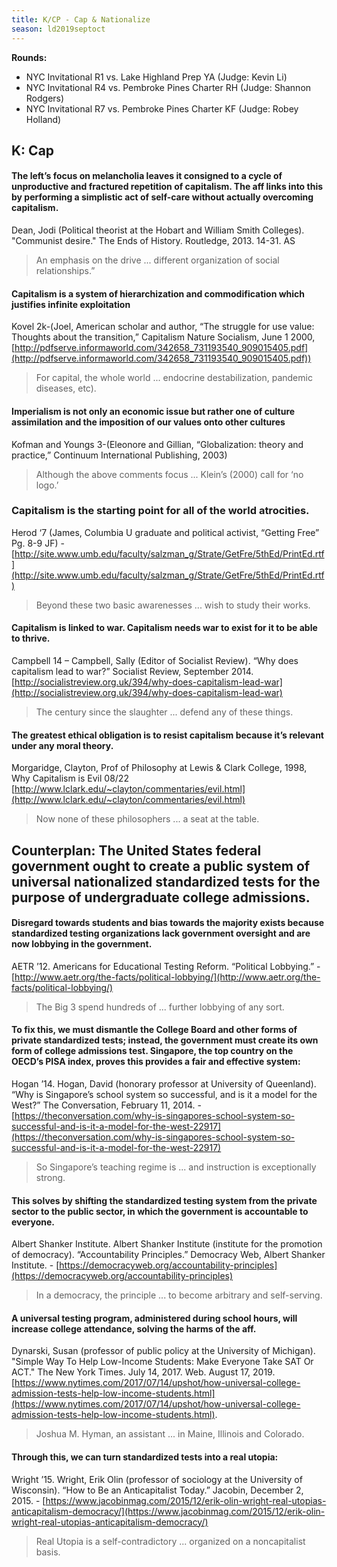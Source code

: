 ```yaml
---
title: K/CP - Cap & Nationalize
season: ld2019septoct
---
```


**Rounds:**
* NYC Invitational R1 vs. Lake Highland Prep YA (Judge: Kevin Li)
* NYC Invitational R4 vs. Pembroke Pines Charter RH (Judge: Shannon Rodgers)
* NYC Invitational R7 vs. Pembroke Pines Charter KF (Judge: Robey Holland)

## K: Cap

#### The left’s focus on melancholia leaves it consigned to a cycle of unproductive and fractured repetition of capitalism. The aff links into this by performing a simplistic act of self-care without actually overcoming capitalism.
Dean, Jodi (Political theorist at the Hobart and William Smith Colleges). "Communist desire." The Ends of History. Routledge, 2013. 14-31. AS
> An emphasis on the drive ... different organization of social relationships.”

#### Capitalism is a system of hierarchization and commodification which justifies infinite exploitation
Kovel 2k-(Joel, American scholar and author, “The struggle for use value: Thoughts about the transition,” Capitalism Nature Socialism, June 1 2000, [http://pdfserve.informaworld.com/342658_731193540_909015405.pdf](http://pdfserve.informaworld.com/342658_731193540_909015405.pdf))
> For capital, the whole world ... endocrine destabilization, pandemic diseases, etc).

#### Imperialism is not only an economic issue but rather one of culture assimilation and the imposition of our values onto other cultures
Kofman and Youngs 3-(Eleonore and Gillian, “Globalization: theory and practice,” Continuum International Publishing, 2003)
> Although the above comments focus ... Klein’s (2000) call for ‘no logo.’

### Capitalism is the starting point for all of the world atrocities.
Herod ‘7 (James, Columbia U graduate and political activist, “Getting Free” Pg. 8-9 JF) - [http://site.www.umb.edu/faculty/salzman_g/Strate/GetFre/5thEd/PrintEd.rtf](http://site.www.umb.edu/faculty/salzman_g/Strate/GetFre/5thEd/PrintEd.rtf)
> Beyond these two basic awarenesses ... wish to study their works. 

#### Capitalism is linked to war. Capitalism needs war to exist for it to be able to thrive.
Campbell 14 – Campbell, Sally (Editor of Socialist Review). “Why does capitalism lead to war?” Socialist Review, September 2014. [http://socialistreview.org.uk/394/why-does-capitalism-lead-war](http://socialistreview.org.uk/394/why-does-capitalism-lead-war)
> The century since the slaughter ... defend any of these things.

#### The greatest ethical obligation is to resist capitalism because it’s relevant under any moral theory.
Morgaridge, Clayton, Prof of Philosophy at Lewis & Clark College, 1998, Why Capitalism is Evil 08/22 [http://www.lclark.edu/~clayton/commentaries/evil.html](http://www.lclark.edu/~clayton/commentaries/evil.html) 
> Now none of these philosophers ... a seat at the table.  

## Counterplan: The United States federal government ought to create a public system of universal nationalized standardized tests for the purpose of undergraduate college admissions.

#### Disregard towards students and bias towards the majority exists because standardized testing organizations lack government oversight and are now lobbying in the government.
AETR ’12. Americans for Educational Testing Reform. “Political Lobbying.” - [http://www.aetr.org/the-facts/political-lobbying/](http://www.aetr.org/the-facts/political-lobbying/) 
> The Big 3 spend hundreds of ... further lobbying of any sort.

#### To fix this, we must dismantle the College Board and other forms of private standardized tests; instead, the government must create its own form of college admissions test. Singapore, the top country on the OECD’s PISA index, proves this provides a fair and effective system:
Hogan ’14. Hogan, David (honorary professor at University of Queenland). “Why is Singapore’s school system so successful, and is it a model for the West?” The Conversation, February 11, 2014. - [https://theconversation.com/why-is-singapores-school-system-so-successful-and-is-it-a-model-for-the-west-22917](https://theconversation.com/why-is-singapores-school-system-so-successful-and-is-it-a-model-for-the-west-22917) 
> So Singapore’s teaching regime is ... and instruction is exceptionally strong. 

#### This solves by shifting the standardized testing system from the private sector to the public sector, in which the government is accountable to everyone.
Albert Shanker Institute. Albert Shanker Institute (institute for the promotion of democracy). “Accountability Principles.” Democracy Web, Albert Shanker Institute. - [https://democracyweb.org/accountability-principles](https://democracyweb.org/accountability-principles) 
> In a democracy, the principle ... to become arbitrary and self-serving.

#### A universal testing program, administered during school hours, will increase college attendance, solving the harms of the aff.
Dynarski, Susan (professor of public policy at the University of Michigan). "Simple Way To Help Low-Income Students: Make Everyone Take SAT Or ACT." The New York Times. July 14, 2017. Web. August 17, 2019. [https://www.nytimes.com/2017/07/14/upshot/how-universal-college-admission-tests-help-low-income-students.html](https://www.nytimes.com/2017/07/14/upshot/how-universal-college-admission-tests-help-low-income-students.html).
> Joshua M. Hyman, an assistant ... in Maine, Illinois and Colorado.

#### Through this, we can turn standardized tests into a real utopia:
Wright ’15. Wright, Erik Olin (professor of sociology at the University of Wisconsin). “How to Be an Anticapitalist Today.” Jacobin, December 2, 2015. - [https://www.jacobinmag.com/2015/12/erik-olin-wright-real-utopias-anticapitalism-democracy/](https://www.jacobinmag.com/2015/12/erik-olin-wright-real-utopias-anticapitalism-democracy/) 
> Real Utopia is a self-contradictory ... organized on a noncapitalist basis.
